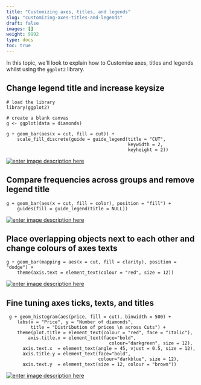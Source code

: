 ```yaml
---
title: "Customizing axes, titles, and legends"
slug: "customizing-axes-titles-and-legends"
draft: false
images: []
weight: 9992
type: docs
toc: true
---
```


In this topic, we'll look to explain how to Customise axes, titles and legends whilst using the `ggplot2` library.

## Change legend title and increase keysize
    # load the library
    library(ggplot2)
    
    # create a blank canvas
    g <- ggplot(data = diamonds)

    g + geom_bar(aes(x = cut, fill = cut)) + 
        scale_fill_discrete(guide = guide_legend(title = "CUT", 
                                                 keywidth = 2, 
                                                 keyheight = 2))
[![enter image description here][1]][1]

  [1]: http://i.stack.imgur.com/cRPmB.jpg
  


## Compare frequencies across groups and remove legend title
    g + geom_bar(aes(x = cut, fill = color), position = "fill") + 
        guides(fill = guide_legend(title = NULL))
[![enter image description here][2]][2]

[2]: http://i.stack.imgur.com/XZVxl.jpg



## Place overlapping objects next to each other and change colours of axes texts
    g + geom_bar(mapping = aes(x = cut, fill = clarity), position = "dodge") +
        theme(axis.text = element_text(colour = "red", size = 12))
[![enter image description here][3]][3]

  [3]: http://i.stack.imgur.com/JLIx7.jpg

## Fine tuning axes ticks, texts, and titles
     g + geom_histogram(aes(price, fill = cut), binwidth = 500) + 
        labs(x = "Price", y = "Number of diamonds", 
             title = "Distribution of prices \n across Cuts") + 
        theme(plot.title = element_text(colour = "red", face = "italic"),
            axis.title.x = element_text(face="bold", 
                                          colour="darkgreen", size = 12),
          axis.text.x  = element_text(angle = 45, vjust = 0.5, size = 12), 
          axis.title.y = element_text(face="bold", 
                                      colour="darkblue", size = 12),
          axis.text.y  = element_text(size = 12, colour = "brown"))


[![enter image description here][4]][4]


  [4]: http://i.stack.imgur.com/H0vC1.jpg


